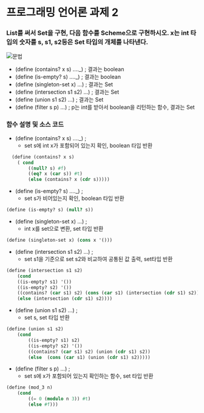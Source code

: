 # 프로그래밍 언어론 과제 2
### List를 써서 Set을 구현, 다음 함수를 Scheme으로 구현하시오. x는 int 타입의 숫자를 s, s1, s2등은 Set 타입의 개체를 나타낸다.  
![문법](/img/image01.png)
* (define (contains? x s) ...._) ; 결과는 boolean
* (define (is-empty? s) ...._) ; 결과는 boolean
* (define (singleton-set x) ...) ; 결과는 Set
* (define (intersection s1 s2) ...) ; 결과는 Set
* (define (union s1 s2) ...) ; 결과는 Set
* (define (filter s p) ...) ; p는 int를 받아서 boolean을 리턴하는 함수, 결과는 Set

### 함수 설명 및 소스 코드

* (define (contains? x s) ...._) ;
  - set s에 int x가 포함되어 있는지 확인, boolean 타입 반환
```scheme
  (define (contains? x s)
	( cond
		((null? s) #f)
		((eq? x (car s)) #t)
		(else (contains? x (cdr s)))))
```

* (define (is-empty? s) ...._) ;
  - set s가 비어있는지 확인, boolean 타입 반환
```scheme
(define (is-empty? s) (null? s))
```

* (define (singleton-set x) ...) ;
  - int x를 set으로 변환, set 타입 반환
```scheme
(define (singleton-set x) (cons x '()))
```

* (define (intersection s1 s2) ...) ;
  - set s1을 기준으로 set s2와 비교하여 공통된 값 출력, set타입 반환
```scheme
(define (intersection s1 s2)
	(cond
	((is-empty? s1) '())
	((is-empty? s2) '())
	((contains? (car s1) s2) (cons (car s1) (intersection (cdr s1) s2)))
	(else (intersection (cdr s1) s2))))
```

* (define (union s1 s2) ...) ;
  - set s, set 타입 반환
```scheme
(define (union s1 s2)
	(cond
		((is-empty? s1) s2)
		((is-empty? s2) '())
		((contains? (car s1) s2) (union (cdr s1) s2))
		(else  (cons (car s1) (union (cdr s1) s2)))))
```

* (define (filter s p) ...) ;
  - set s에 x가 포함되어 있는지 확인하는 함수, set 타입 반환
```scheme
(define (mod_3 n)
	(cond
		((= 0 (modulo n 3)) #t)
		(else #f)))
```
  
